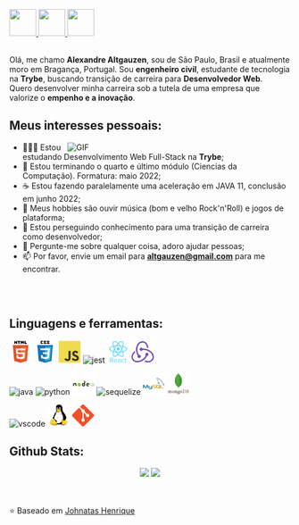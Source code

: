 <a href="https://github.com/altgauzen" target="_blank">
  <img src="https://cdn.iconscout.com/icon/free/png-256/github-108-438008.png" width="48px" height="48px">
</a> 
<a href="https://www.instagram.com/alexandre_altgauzen/" target="_blank">
  <img src="https://cdn.icon-icons.com/icons2/1211/PNG/512/1491579602-yumminkysocialmedia36_83067.png" width="48px" height="48px">
</a> 
<a href="https://www.linkedin.com/in/altgauzen/" target="_blank">
  <img src="https://i.ibb.co/Kx2GSrT/linkedin.png" width="48px" height="48px">
</a>

<br />
<br />

Olá, me chamo **Alexandre Altgauzen**, sou de São Paulo, Brasil e atualmente moro em Bragança, Portugal. Sou **engenheiro civil**, estudante de tecnologia na  **Trybe**, buscando transição de carreira para **Desenvolvedor Web**.
<br />
Quero desenvolver minha carreira sob a tutela de uma empresa que valorize o **empenho e a inovação**.

## Meus interesses pessoais:

  <img align="right" alt="GIF" src="https://i.pinimg.com/originals/e4/26/70/e426702edf874b181aced1e2fa5c6cde.gif" width="400px" />

- 👨🏽‍💻 Estou estudando Desenvolvimento Web Full-Stack na **Trybe**;
- 🌱 Estou terminando o quarto e último módulo (Ciencias da Computação). Formatura: maio 2022;
- ☕️ Estou fazendo paralelamente uma aceleração em JAVA 11, conclusão em junho 2022;
- 🤔 Meus hobbies são ouvir música (bom e velho Rock'n'Roll) e jogos de plataforma;
- 💼 Estou perseguindo conhecimento para uma transição de carreira como desenvolvedor;
- 💬 Pergunte-me sobre qualquer coisa, adoro ajudar pessoas;
- 📫 Por favor, envie um email para **altgauzen@gmail.com** para me encontrar.

<br />
<br />

## Linguagens e ferramentas:

<p align="left">
  <img src="https://raw.githubusercontent.com/devicons/devicon/master/icons/html5/html5-original-wordmark.svg" alt="html5" width="40" height="40"/> 
  <img src="https://raw.githubusercontent.com/devicons/devicon/master/icons/css3/css3-original-wordmark.svg" alt="css3" width="40" height="40"/> 
  <img src="https://raw.githubusercontent.com/devicons/devicon/master/icons/javascript/javascript-original.svg" alt="javascript" width="40" height="40"/> 
  <img src="https://www.learnstorybook.com/intro-to-storybook/logo-jest.png" alt="jest" width="40" height="40" />
  <img src="https://raw.githubusercontent.com/devicons/devicon/master/icons/react/react-original-wordmark.svg" alt="react" width="40" height="40"/> 
  <img src="https://raw.githubusercontent.com/devicons/devicon/master/icons/redux/redux-original.svg" alt="redux" width="40" height="40"/>
</p>

<p>
  <img src="https://cdn.jsdelivr.net/gh/devicons/devicon/icons/java/java-original-wordmark.svg" alt="java" width="40" height="40"/>
  <img src="https://cdn.jsdelivr.net/gh/devicons/devicon/icons/python/python-original-wordmark.svg" alt="python" width="40" height="40"/>        
  <img src="https://raw.githubusercontent.com/devicons/devicon/master/icons/nodejs/nodejs-original-wordmark.svg" alt="nodejs" width="40" height="40"/>
  <img src="https://cdn.jsdelivr.net/gh/devicons/devicon/icons/sequelize/sequelize-original-wordmark.svg" alt="sequelize" width="40" height="40"/>        
  <img src="https://raw.githubusercontent.com/devicons/devicon/master/icons/mysql/mysql-original-wordmark.svg" alt="mysql" width="40" height="40"/> 
  <img src="https://raw.githubusercontent.com/devicons/devicon/master/icons/mongodb/mongodb-original-wordmark.svg" alt="mongodb" width="40" height="40"/> 
</p>

<p>
  <img src="https://cdn.jsdelivr.net/gh/devicons/devicon/icons/visualstudio/visualstudio-plain-wordmark.svg" alt="vscode" width="40" height="40"/>        
  <img src="https://raw.githubusercontent.com/devicons/devicon/master/icons/linux/linux-original.svg" alt="linux" width="40" height="40" />
  <img src="https://raw.githubusercontent.com/devicons/devicon/master/icons/git/git-original.svg" alt="git" width="40" height="40"/>
  
</p>

## Github Stats:

<div align="center">
  <img height="155px" src="https://github-readme-stats.vercel.app/api?username=altgauzen&show_icons=true&theme=radical&include_all_commits=true"/>
  <img height="155px" src="https://github-readme-stats.vercel.app/api/top-langs/?username=altgauzen&layout=compact&langs_count=7&theme=radical"/>
</div>

<br />
<br />

⭐️ Baseado em [Johnatas Henrique](https://github.com/johnatas-henrique)
